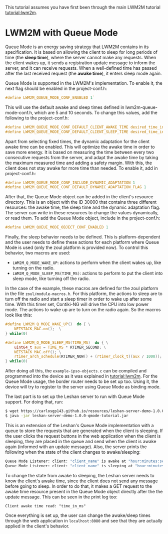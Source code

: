 This tutorial assumes you have first been through the main LWM2M tutorial [tutorial:lwm2m].

# LWM2M with Queue Mode
Queue Mode is an energy saving strategy that LWM2M contains in its specification. It is based on allowing the client to sleep for long periods of time (the **sleep time**), where the server cannot make any requests. When the client wakes up, it sends a registration update message to inform the server, and it can receive requests. When a well-defined time has passed after the last received request (the **awake time**), it enters sleep mode again.

Queue Mode is supported in the LWM2M's implementation. To enable it, the next flag should be enabled in the project-conf.h: 
```c
#define LWM2M_QUEUE_MODE_CONF_ENABLED 1`
```
This will use the default awake and sleep times defined in lwm2m-queue-mode-conf.h, which are 5 and 10 seconds. To change this values, add the following to the project-conf.h:
```c
#define LWM2M_QUEUE_MODE_CONF_DEFAULT_CLIENT_AWAKE_TIME desired_time_in_ms
#define LWM2M_QUEUE_MODE_CONF_DEFAULT_CLIENT_SLEEP_TIME desired_time_in_ms
```
Apart from selecting fixed times, the dynamic adaptation for the client awake time can be enabled. This will optimize the awake time in order to save more energy. It is based on measuring the time between every two consecutive requests from the server, and adapt the awake time by taking the maximum measured time and adding a safety margin. With this, the client does not stay awake for more time than needed. To enable it, add in project-conf.h:
```c
#define LWM2M_QUEUE_MODE_CONF_INCLUDE_DYNAMIC_ADAPTATION 1
#define LWM2M_QUEUE_MODE_CONF_DEFAULT_DYNAMIC_ADAPTATION_FLAG 1
```
After that, the Queue Mode object can be added in the client's resource directory. This is an object with the ID 30000 that contains three different resources: the awake time, the sleep time and the dynamic adaptation flag. The server can write in these resources to change the values dynamically, or read them. To add the Queue Mode object, include in the project-conf.h:
```c
#define LWM2M_QUEUE_MODE_OBJECT_CONF_ENABLED 1
```
Finally, the sleep behavior needs to be defined. This is platform-dependent and the user needs to define these actions for each platform where Queue Mode is used (only the zoul platform is provided now). To control this behavior, two macros are used: 

* `LWM2M_Q_MODE_WAKE_UP`: actions to perform when the client wakes up, like turning on the radio.
* `LWM2M_Q_MODE_SLEEP_MS(TIME_MS)`: actions to perform to put the client into sleep mode, like turning off the radio.

In the case of the example, these macros are defined for the zoul platform in the file `zoul/module-macros.h`. For this platform, the actions to sleep are to turn off the radio and start a sleep timer in order to wake up after some time. With this timer set, Contiki-NG will drive the CPU into low power mode. The actions to wake up are to turn on the radio again. So the macros look like this:
```c
#define LWM2M_Q_MODE_WAKE_UP()  do { \
	NETSTACK_MAC.on();	\
} while(0)

#define LWM2M_Q_MODE_SLEEP_MS(TIME_MS)  do { \
	uint64_t aux = TIME_MS * RTIMER_SECOND;	\
	NETSTACK_MAC.off();	\
	rtimer_arch_schedule(RTIMER_NOW() + (rtimer_clock_t)(aux / 1000));	\
} while(0)
```

After doing all this, the `example-ipso-objects.c` can be compiled and programmed into the device as it was explained in [tutorial:lwm2m]. For the Queue Mode usage, the border router needs to be set up too. Using it, the device will try to register to the server using Queue Mode as binding mode. 

The last part is to set up the Leshan server to run with Queue Mode support. For doing that, run:
```bash
$ wget https://carlosgp143.github.io/resources/leshan-server-demo-1.0.0-qmode-tutorial.jar
$ java -jar leshan-server-demo-1.0.0-qmode-tutorial.jar
```
This is an extension of the Leshan's Queue Mode implementation with a queue to store the requests that are generated when the client is sleeping. If the user clicks the request buttons in the web application when the client is sleeping, they are placed in the queue and send when the client is awake again (informed with an update message). Also, the server prints the following when the state of the client changes to awake/sleeping:
```bash
Queue Mode Listener: client: "client_name" is awake at "hour:minutes:seconds"
Queue Mode Listener: client: "client_name" is sleeping at "hour:minutes:seconds"
```  
To change the state from awake to sleeping, the Leshan server needs to know the client's awake time, since the client does not send any message before going to sleep. In order to do that, it makes a GET request to the awake time resource present in the Queue Mode object directly after the the update message. This can be seen in the print log too:
```
Client awake time read: "time_in_ms"
```
Once everything is set up, the user can change the awake/sleep times through the web application in `localhost:8080` and see that they are actually applied in the client's behavior.

[tutorial:lwm2m]: https://github.com/contiki-ng/contiki-ng/wiki/Tutorial:-LWM2M-and-IPSO-Objects